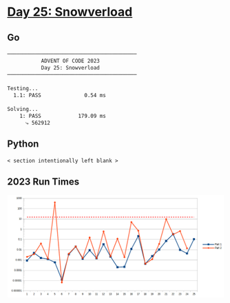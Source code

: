 # [Day 25: Snowverload](https://adventofcode.com/2023/day/25)

<!-- These are helper text to make formatting the yearly readme consistent and easier...

[Day 25: Snowverload][rm25]
[Go][go25]
[Python][py25]

[rm25]: 25-snowverload/README.md
[go25]: 25-snowverload/go
[py25]: 25-snowverload/py

-->

## Go

```text
──────────────────────────────────────────
           ADVENT OF CODE 2023            
           Day 25: Snowverload            
──────────────────────────────────────────
          
Testing...
  1.1: PASS              0.54 ms
          
Solving...
    1: PASS            179.09 ms
      ⤷ 562912
```

## Python

```text
< section intentionally left blank >
```

## 2023 Run Times

![2023 exercise run-time graphs](../run-times.png)
